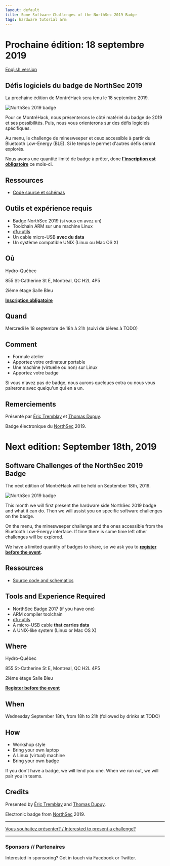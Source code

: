 ```yaml
---
layout: default
title: Some Software Challenges of the NorthSec 2019 Badge
tags: hardware tutorial arm
---
```


# Prochaine édition: 18 septembre 2019

[English version](#english)

## Défis logiciels du badge de NorthSec 2019

La prochaine édition de MontréHack sera tenu le 18 septembre 2019.

![NorthSec 2019 badge](/images/19-09_nsec_badge.jpg)

Pour ce MontréHack, nous présenterons le côté matériel du badge de 2019 et ses
possibilités. Puis, nous vous orienterons sur des défis logiciels spécifiques.

Au menu, le challenge de minesweeper et ceux accessible à partir du Bluetooth Low-Energy (BLE).
Si le temps le permet d'autres défis seront explorés.

Nous avons une quantité limité de badge à prêter, donc [**l'inscription est
obligatoire**](http://TODO) ce mois-ci.

## Ressources

* [Code source et schémas](https://github.com/nsec/nsec-badge/)

## Outils et expérience requis

* Badge NorthSec 2019 (si vous en avez un)
* Toolchain ARM sur une machine Linux
* [dfu-utils](http://dfu-util.sourceforge.net)
* Un cable micro-USB **avec du data**
* Un système compatible UNIX (Linux ou Mac OS X)

## Où

Hydro-Québec

855 St-Catherine St E, Montreal, QC H2L 4P5

2ième étage Salle Bleu

[**Inscription obligatoire**](http://TODO)

## Quand

Mercredi le 18 septembre de 18h à 21h (suivi de bières à TODO)

## Comment

* Formule atelier
* Apportez votre ordinateur portable
* Une machine (virtuelle ou non) sur Linux
* Apportez votre badge

Si vous n'avez pas de badge, nous aurons quelques extra ou nous vous pairerons avec quelqu'un qui en a un.

## Remerciements

Présenté par [Éric Tremblay](https://github.com/cashew22) et [Thomas Dupuy](https://twitter.com/nyx__o).

Badge électronique du [NorthSec](https://nsec.io) 2019.

<a id="english"></a>

# Next edition: September 18th, 2019

## Software Challenges of the NorthSec 2019 Badge

The next edition of MontréHack will be held on September 18th, 2019.

![NorthSec 2019 badge](/images/19-09_nsec_badge.jpg)

This month we will first present the hardware side NorthSec 2019 badge and what
it can do. Then we will assist you on specific software challenges on the
badge.

On the menu, the minesweeper challenge and the ones accessible from the
Bluetooth Low-Energy interface. If time there is some time left other
challenges will be explored.

We have a limited quantity of badges to share, so we ask you to
[**register before the event**](https://TODO).

## Ressources

* [Source code and schematics](https://github.com/nsec/nsec-badge/)

## Tools and Experience Required

* NorthSec Badge 2017 (if you have one)
* ARM compiler toolchain
* [dfu-utils](http://dfu-util.sourceforge.net)
* A micro-USB cable **that carries data**
* A UNIX-like system (Linux or Mac OS X)

## Where

Hydro-Québec

855 St-Catherine St E, Montreal, QC H2L 4P5

2ième étage Salle Bleu

[**Register before the event**](https://TODO)

## When

Wednesday September 18th, from 18h to 21h (followed by drinks at TODO)

## How

* Workshop style
* Bring your own laptop
* A Linux (virtual) machine
* Bring your own badge

If you don't have a badge, we will lend you one. When we run out, we will pair you in teams.

## Credits

Presented by [Éric Tremblay](https://github.com/cashew22) and [Thomas Dupuy](https://twitter.com/nyx__o).

Electronic badge from [NorthSec](https://nsec.io) 2019.

<hr/>

[Vous souhaitez présenter? / Interested to present a challenge?](https://github.com/montrehack/montrehack.github.com/wiki/Present-at-Montrehack)

<hr/>

### Sponsors // Partenaires

Interested in sponsoring? Get in touch via Facebook or Twitter.
